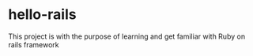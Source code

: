 # hello-rails
This project is with the purpose of learning and get familiar with Ruby on rails framework
